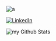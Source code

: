 ![a](https://github.com/Rashadmlkv/Rashadmlkv/hey-there.gif)

<a href="https://www.linkedin.com/in/rashad-malik-398101293/" target="_blank"><img src="https://img.shields.io/badge/LinkedIn-%230077B5.svg?&style=flat-square&logo=linkedin&logoColor=white" alt="LinkedIn"></a>

<img align="center" src="https://github-readme-stats.vercel.app/api?username=Rashadmlkv&include_all_commits=true&count_private=true&show_icons=true&line_height=20&title_color=2B5BBD&icon_color=1124BB&text_color=A1A1A1&bg_color=0,000000,130F40" alt="my Github Stats"/>
